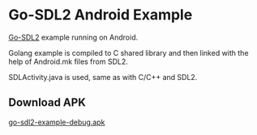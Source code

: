 Go-SDL2 Android Example
=======================

[Go-SDL2](https://github.com/veandco/go-sdl2) example running on Android.

Golang example is compiled to C shared library and then linked with the help of Android.mk files from SDL2.

SDLActivity.java is used, same as with C/C++ and SDL2.

Download APK
------------

[go-sdl2-example-debug.apk](https://github.com/gen2brain/go-sdl2-android-example/releases/download/1.0/go-sdl2-example-debug.apk)
